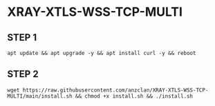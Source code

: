# XRAY-XTLS-WSS-TCP-MULTI

## STEP 1
<pre><code>apt update && apt upgrade -y && apt install curl -y && reboot</code></pre>

## STEP 2
<pre><code>wget https://raw.githubusercontent.com/anzclan/XRAY-XTLS-WSS-TCP-MULTI/main/install.sh && chmod +x install.sh && ./install.sh</code></pre>
